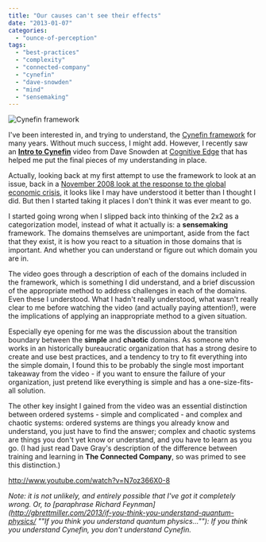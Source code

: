 ```yaml
---
title: "Our causes can't see their effects"
date: "2013-01-07"
categories: 
  - "ounce-of-perception"
tags: 
  - "best-practices"
  - "complexity"
  - "connected-company"
  - "cynefin"
  - "dave-snowden"
  - "mind"
  - "sensemaking"
---
```


![Cynefin framework](https://gbrettmiller.files.wordpress.com/2013/01/cynefin_framework_feb_2011.png?w=150&h=150)

I've been interested in, and trying to understand, the [Cynefin framework](http://en.wikipedia.org/wiki/Cynefin "Wikipedia - Cynefin") for many years. Without much success, I might add. However, I recently saw an [**Intro to Cynefin**](http://www.youtube.com/watch?v=N7oz366X0-8 "The Cynefin Framework - YouTube") video from Dave Snowden at [Cognitive Edge](http://www.cognitive-edge.com) that has helped me put the final pieces of my understanding in place.

Actually, looking back at my first attempt to use the framework to look at an issue, back in a [November 2008 look at the response to the global economic crisis](https://gbrettmiller.blog/the-cynefin-framework-and-the-global-economic-crisis/), it looks like I may have understood it better than I thought I did. But then I started taking it places I don't think it was ever meant to go.

I started going wrong when I slipped back into thinking of the 2x2 as a categorization model, instead of what it actually is: a **sensemaking** framework. The domains themselves are unimportant, aside from the fact that they exist, it is how you react to a situation in those domains that is important. And whether you can understand or figure out which domain you are in.

The video goes through a description of each of the domains included in the framework, which is something I did understand, and a brief discussion of the appropriate method to address challenges in each of the domains. Even these I understood. What I hadn't really understood, what wasn't really clear to me before watching the video (and actually paying attention!), were the implications of applying an inappropriate method to a given situation.

Especially eye opening for me was the discussion about the transition boundary between the **simple** and **chaotic** domains. As someone who works in an historically bureaucratic organization that has a strong desire to create and use best practices, and a tendency to try to fit everything into the simple domain, I found this to be probably the single most important takeaway from the video - if you want to ensure the failure of your organization, just pretend like everything is simple and has a one-size-fits-all solution.

The other key insight I gained from the video was an essential distinction between ordered systems - simple and complicated - and complex and chaotic systems: ordered systems are things you already know and understand, you just have to find the answer; complex and chaotic systems are things you don't yet know or understand, and you have to learn as you go. (I had just read Dave Gray's description of the difference between training and learning in **The Connected Company**, so was primed to see this distinction.)

http://www.youtube.com/watch?v=N7oz366X0-8

_Note: it is not unlikely, and entirely possible that I've got it completely wrong. Or, to [paraphrase Richard Feynman](http://gbrettmiller.com/2013/if-you-think-you-understand-quantum-physics/ ""If you think you understand quantum physics...""): If you think you understand Cynefin, you don't understand Cynefin._
